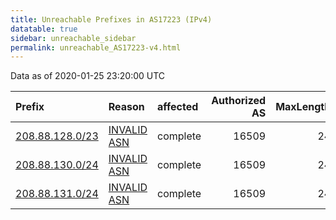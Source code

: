 ```yaml
---
title: Unreachable Prefixes in AS17223 (IPv4)
datatable: true
sidebar: unreachable_sidebar
permalink: unreachable_AS17223-v4.html
---
```


Data as of 2020-01-25 23:20:00 UTC


<div class="datatable-begin"></div>

| Prefix                                                   | Reason                                                                                                 | affected   |   Authorized AS |   MaxLength | Anchor                           |   unreachable /24s |
|:---------------------------------------------------------|:-------------------------------------------------------------------------------------------------------|:-----------|----------------:|------------:|:---------------------------------|-------------------:|
| [208.88.128.0/23](https://stat.ripe.net/208.88.128.0/23) | [INVALID ASN](https://rpki-validator.ripe.net/announcement-preview?asn=AS17223&prefix=208.88.128.0/23) | complete   |           16509 |          24 | [ARIN](unreachable_ARIN-v4.html) |                  2 |
| [208.88.130.0/24](https://stat.ripe.net/208.88.130.0/24) | [INVALID ASN](https://rpki-validator.ripe.net/announcement-preview?asn=AS17223&prefix=208.88.130.0/24) | complete   |           16509 |          24 | [ARIN](unreachable_ARIN-v4.html) |                  1 |
| [208.88.131.0/24](https://stat.ripe.net/208.88.131.0/24) | [INVALID ASN](https://rpki-validator.ripe.net/announcement-preview?asn=AS17223&prefix=208.88.131.0/24) | complete   |           16509 |          24 | [ARIN](unreachable_ARIN-v4.html) |                  1 |

<div class="datatable-end"></div>